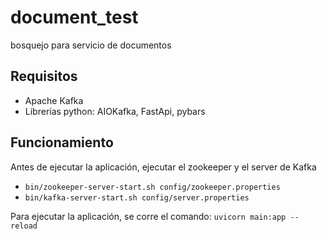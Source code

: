 # document_test
bosquejo para servicio de documentos

## Requisitos
- Apache Kafka
- Librerías python: AIOKafka, FastApi, pybars

## Funcionamiento
Antes de ejecutar la aplicación, ejecutar el zookeeper y el server de Kafka
- `bin/zookeeper-server-start.sh config/zookeeper.properties`
- `bin/kafka-server-start.sh config/server.properties`

Para ejecutar la aplicación, se corre el comando:
`uvicorn main:app --reload`
